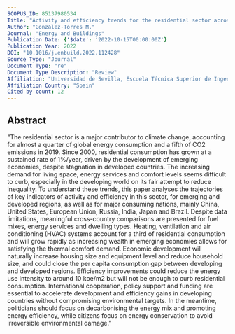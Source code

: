 ```yaml
---
SCOPUS_ID: 85137980534
Title: "Activity and efficiency trends for the residential sector across countries"
Author: "González-Torres M."
Journal: "Energy and Buildings"
Publication Date: {'$date': '2022-10-15T00:00:00Z'}
Publication Year: 2022
DOI: "10.1016/j.enbuild.2022.112428"
Source Type: "Journal"
Document Type: "re"
Document Type Description: "Review"
Affiliation: "Universidad de Sevilla, Escuela Técnica Superior de Ingeniería"
Affiliation Country: "Spain"
Cited by count: 12
---
```


## Abstract
"The residential sector is a major contributor to climate change, accounting for almost a quarter of global energy consumption and a fifth of CO2 emissions in 2019. Since 2000, residential consumption has grown at a sustained rate of 1%/year, driven by the development of emerging economies, despite stagnation in developed countries. The increasing demand for living space, energy services and comfort levels seems difficult to curb, especially in the developing world on its fair attempt to reduce inequality. To understand these trends, this paper analyses the trajectories of key indicators of activity and efficiency in this sector, for emerging and developed regions, as well as for major consuming nations, mainly China, United States, European Union, Russia, India, Japan and Brazil. Despite data limitations, meaningful cross-country comparisons are presented for fuel mixes, energy services and dwelling types. Heating, ventilation and air conditioning (HVAC) systems account for a third of residential consumption and will grow rapidly as increasing wealth in emerging economies allows for satisfying the thermal comfort demand. Economic development will naturally increase housing size and equipment level and reduce household size, and could close the per capita consumption gap between developing and developed regions. Efficiency improvements could reduce the energy use intensity to around 10 koe/m2 but will not be enough to curb residential consumption. International cooperation, policy support and funding are essential to accelerate development and efficiency gains in developing countries without compromising environmental targets. In the meantime, politicians should focus on decarbonising the energy mix and promoting energy efficiency, while citizens focus on energy conservation to avoid irreversible environmental damage."
